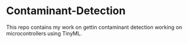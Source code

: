 # Contaminant-Detection
This repo contains my work on gettin contaminant detection working on microcontrollers using TinyML. 

